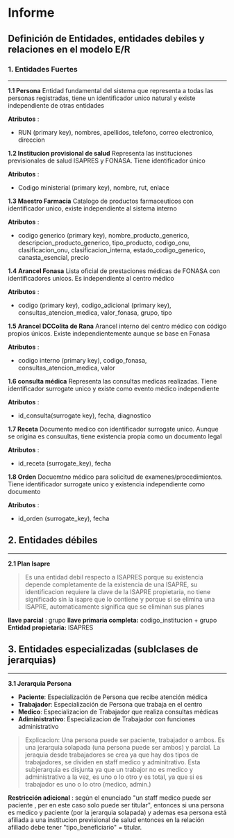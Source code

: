 # Informe 

## Definición de Entidades, entidades debiles y relaciones en el modelo E/R

### 1. Entidades Fuertes
-------------------------------------------------
**1.1 Persona**
Entidad fundamental del sistema que representa a todas las personas registradas, tiene un identificador unico natural y existe independiente de otras entidades

**Atributos** : 
- RUN (primary key), nombres, apellidos, telefono, correo electronico, direccion

**1.2 Institucion provisional de salud**
Representa las instituciones previsionales de salud ISAPRES y FONASA.
Tiene identificador único

**Atributos** : 
- Codigo ministerial (primary key), nombre, rut, enlace

**1.3 Maestro Farmacia**
Catalogo de productos farmaceuticos con identificador unico, existe independiente al sistema interno

**Atributos** : 
- codigo generico (primary key), nombre_producto_generico, descripcion_producto_generico, tipo_producto, codigo_onu, clasificacion_onu, clasificacion_interna, estado_codigo_generico, canasta_esencial, precio

**1.4 Arancel Fonasa**
Lista oficial de prestaciones médicas de FONASA con identificadores unicos. Es independiente al centro médico

**Atributos** : 
 - codigo (primary key), codigo_adicional (primary key), consultas_atencion_medica, valor_fonasa, grupo, tipo

**1.5 Arancel DCColita de Rana**
Arancel interno del centro médico con código propios únicos. Existe independientemente aunque se base en Fonasa

**Atributos** : 
- codigo interno (primary key), codigo_fonasa, consultas_atencion_medica, valor

**1.6 consulta médica**
Representa las consultas medicas realizadas. Tiene identificador surrogate unico y existe como evento médico independiente

**Atributos** : 
- id_consulta(surrogate key), fecha, diagnostico

**1.7 Receta**
Documento medico con identificador surrogate unico. Aunque se origina es consuultas, tiene existencia propia como un documento legal

**Atributos** :
- id_receta (surrogate_key), fecha

**1.8 Orden**
Docuemtno médico para solicitud de examenes/procedimientos. Tiene identificador surrogate unico y existencia independiente como documento 

**Atributos** : 
- id_orden (surrogate_key), fecha


## 2. Entidades débiles
--------------------------------------------------
**2.1 Plan Isapre**
> Es una entidad debil respecto a ISAPRES porque su existencia depende
> completamente de la existencia de una ISAPRE, su identificacion 
> requiere la clave de la ISAPRE propietaria, no tiene significado sin
> la isapre que lo contiene y porque si se elimina una ISAPRE, 
> automaticamente significa que se eliminan sus planes

**llave parcial** : grupo
**llave primaria completa:** codigo_institucion + grupo
**Entidad propietaria:** ISAPRES


## 3. Entidades especializadas (sublclases de jerarquias)
-----------------------------------------------------
**3.1 Jerarquia Persona**
- **Paciente**: Especialización de Persona que recibe atención médica
- **Trabajador**: Especialización de Persona que trabaja en el centro
- **Medico**: Especializacion de Trabajador que realiza consultas médicas
- **Adiministrativo**: Especializacion de Trabajador con funciones administrativo

> Explicacion: Una persona puede ser paciente, trabajador o ambos. Es 
> una jerarquia solapada (una persona puede ser ambos) y parcial.
> La jeraquia desde trabajadores se crea ya que hay dos tipos de 
> trabajadores, se dividen en staff medico y adminitrativo. Esta 
> subjerarquia es disjunta ya que un trabajor no es medico y 
> administrativo a la vez, es uno o lo otro y es total, ya que si es 
> trabajador es uno o lo otro (medico, admin.)


**Restricción adicional** : según el enunciado "un staff medico puede ser paciente , per en este caso solo puede ser titular", entonces si una persona es medico y paciente (por la jerarquia solapada) y ademas esa persona está afiliada a una institucion previsional de salud entonces en la relación afiliado debe tener "tipo_beneficiario" = titular.




